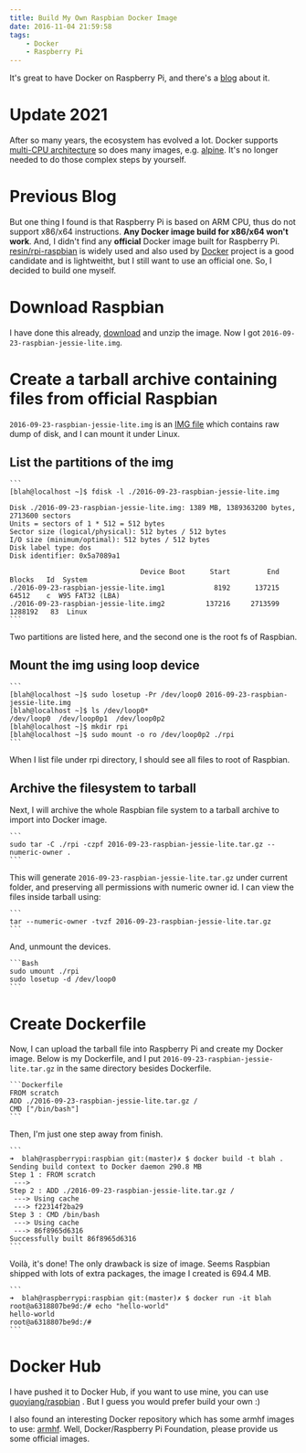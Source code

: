 ```yaml
---
title: Build My Own Raspbian Docker Image
date: 2016-11-04 21:59:58
tags: 
	- Docker
	- Raspberry Pi
---
```


It's great to have Docker on Raspberry Pi, and there's a [blog][RPi-Docker-Blog] about it.

# Update 2021

After so many years, the ecosystem has evolved a lot. Docker supports [multi-CPU architecture](https://docs.docker.com/desktop/multi-arch/) so does many images, e.g. [alpine](https://hub.docker.com/_/alpine). It's no longer needed to do those complex steps by yourself.

# Previous Blog

But one thing I found is that Raspberry Pi is based on ARM CPU, thus do not support x86/x64 instructions. **Any Docker image build for x86/x64 won't work**. And, I didn't find any **official** Docker image built for Raspberry Pi. [resin/rpi-raspbian][Resin-Docker] is widely used and also used by [Docker][Resin-Used-in-Docker] project is a good candidate and is lightweitht, but I still want to use an official one. So, I decided to build one myself.
<!--more-->

# Download Raspbian

I have done this already, [download][Raspbian-Download] and unzip the image. Now I got `2016-09-23-raspbian-jessie-lite.img`. 

# Create a tarball archive containing files from official Raspbian

`2016-09-23-raspbian-jessie-lite.img` is an [IMG file][IMG-File] which contains raw dump of disk, and I can mount it under Linux.

## List the partitions of the img

	```
	[blah@localhost ~]$ fdisk -l ./2016-09-23-raspbian-jessie-lite.img

	Disk ./2016-09-23-raspbian-jessie-lite.img: 1389 MB, 1389363200 bytes, 2713600 sectors
	Units = sectors of 1 * 512 = 512 bytes
	Sector size (logical/physical): 512 bytes / 512 bytes
	I/O size (minimum/optimal): 512 bytes / 512 bytes
	Disk label type: dos
	Disk identifier: 0x5a7089a1

	                                Device Boot      Start         End      Blocks   Id  System
	./2016-09-23-raspbian-jessie-lite.img1            8192      137215       64512    c  W95 FAT32 (LBA)
	./2016-09-23-raspbian-jessie-lite.img2          137216     2713599     1288192   83  Linux
	```

Two partitions are listed here, and the second one is the root fs of Raspbian.

## Mount the img using loop device

	```
	[blah@localhost ~]$ sudo losetup -Pr /dev/loop0 2016-09-23-raspbian-jessie-lite.img
	[blah@localhost ~]$ ls /dev/loop0*
	/dev/loop0  /dev/loop0p1  /dev/loop0p2
	[blah@localhost ~]$ mkdir rpi
	[blah@localhost ~]$ sudo mount -o ro /dev/loop0p2 ./rpi
	```

When I list file under rpi directory, I should see all files to root of Raspbian. 

## Archive the filesystem to tarball

Next, I will archive the whole Raspbian file system to a tarball archive to import into Docker image.

	```
	sudo tar -C ./rpi -czpf 2016-09-23-raspbian-jessie-lite.tar.gz --numeric-owner .
	```

This will generate `2016-09-23-raspbian-jessie-lite.tar.gz` under current folder, and preserving all permissions with numeric owner id. I can view the files inside tarball using:

	```
	tar --numeric-owner -tvzf 2016-09-23-raspbian-jessie-lite.tar.gz
	```

And, unmount the devices.

	```Bash
    sudo umount ./rpi
    sudo losetup -d /dev/loop0
    ```

# Create Dockerfile

Now, I can upload the tarball file into Raspberry Pi and create my Docker image. Below is my Dockerfile, and I put `2016-09-23-raspbian-jessie-lite.tar.gz` in the same directory besides Dockerfile.

	```Dockerfile
	FROM scratch
	ADD ./2016-09-23-raspbian-jessie-lite.tar.gz /
	CMD ["/bin/bash"]
	```

Then, I'm just one step away from finish.

	```
	➜  blah@raspberrypi:raspbian git:(master)✗ $ docker build -t blah .
	Sending build context to Docker daemon 290.8 MB
	Step 1 : FROM scratch
	 --->
	Step 2 : ADD ./2016-09-23-raspbian-jessie-lite.tar.gz /
	 ---> Using cache
	 ---> f22314f2ba29
	Step 3 : CMD /bin/bash
	 ---> Using cache
	 ---> 86f8965d6316
	Successfully built 86f8965d6316
	```

Voilà, it's done! The only drawback is size of image. Seems Raspbian shipped with lots of extra packages, the image I created is 694.4 MB.

	```
	➜  blah@raspberrypi:raspbian git:(master)✗ $ docker run -it blah
	root@a6318807be9d:/# echo "hello-world"
	hello-world
	root@a6318807be9d:/#
	```

# Docker Hub

I have pushed it to Docker Hub, if you want to use mine, you can use [guoyiang/raspbian][Docker-Hub-Me] . But I guess you would prefer build your own :)

I also found an interesting Docker repository which has some armhf images to use: [armhf][Docker-Hub-armhf]. Well, Docker/Raspberry Pi Foundation, please provide us some official images.

[RPi-Docker-Blog]: https://www.raspberrypi.org/blog/docker-comes-to-raspberry-pi/ "Raspberry Pi's blog about Docker"
[Resin-Docker]: https://hub.docker.com/r/resin/rpi-raspbian/ "resin/rpi-raspbian"
[Resin-Used-in-Docker]: https://github.com/docker/docker/blob/master/contrib/builder/deb/armhf/raspbian-jessie/Dockerfile "Resin Docker image used in Docker project"
[Raspbian-Download]: https://www.raspberrypi.org/downloads/raspbian/ "Download Raspbian"
[IMG-File]: https://en.wikipedia.org/wiki/IMG_(file_format) "IMG file"
[Loop-Device]: https://en.wikipedia.org/wiki/Loop_device "Loop device"
[Docker-Hub-Me]: https://hub.docker.com/r/guoyiang/raspbian/ "guoyiang/raspbian"
[Docker-Hub-armhf]: https://hub.docker.com/u/armhf/ "armhf"